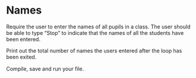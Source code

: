 # Names

Require the user to enter the names of all pupils in a class. The user
should be able to type “Stop” to indicate that the names of all the
students have been entered.

Print out the total number of names the users entered after the
loop has been exited.

Compile, save and run your ﬁle.
